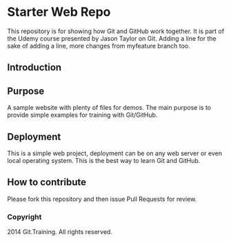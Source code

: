 # Starter Web Repo

This repository is for showing how Git and GitHub work together. It is part of the Udemy course presented by Jason Taylor on Git.
Adding a line for the sake of adding a line, more changes from myfeature branch too.

## Introduction

## Purpose

A sample website with plenty of files for demos. The main purpose is to provide simple examples for training with Git/GitHub.

## Deployment

This is a simple web project, deployment can be on any web server or even local operating system. This is the best way to learn Git and GitHub.

## How to contribute

Please fork this repository and then issue Pull Requests for review.

### Copyright

2014 Git.Training. All rights reserved.